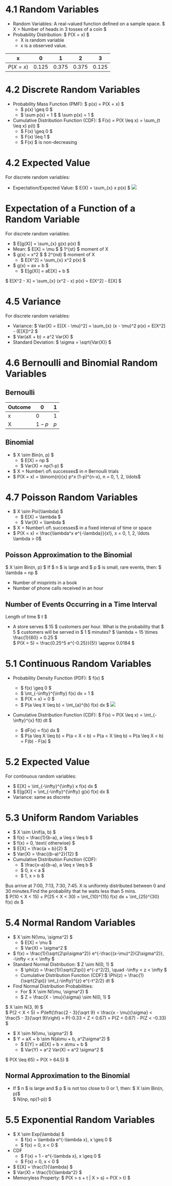 # 4.1 Random Variables
- Random Variables: A real-valued function defined on a sample space. 
$ X = Number of heads in 3 tosses of a coin $
- Probability Distribution: $ P(X = x) $ 
    - X is random variable
    - x is a observed value.

|x|0|1|2|3|
|---|---|---|---|---|
|$P(X = x)$|0.125|0.375|0.375|0.125|

# 4.2 Discrete Random Variables
- Probability Mass Function (PMF): $ p(x) = P(X = x) $
    - $ p(x) \geq 0 $
    - $ \sum p(x) = 1 $
$ \sum p(x) = 1 $
- Cumulative Distribution Function (CDF): $ F(x) = P(X \leq x) = \sum_{t \leq x} p(t) $
    - $ F(x) \geq 0 $
    - $ F(x) \leq 1 $
    - $ F(x) $ is non-decreasing

# 4.2 Expected Value
For discrete random variables:
- Expectation/Expected Value: $ E(X) = \sum_{x} x p(x) $
![](1.png)

# Expectation of a Function of a Random Variable
For discrete random variables:
- $ E[g(X)] = \sum_{x} g(x) p(x) $
- Mean: $ E[X] = \mu $ $ 1^{st} $ moment of X
- $ g(x) = x^2 $ $ 2^{nd} $ moment of X
    - $ E[X^2] = \sum_{x} x^2 p(x) $
- $ g(x) = ax + b $
    - $ E[g(X)] = aE[X] + b $

$ E[X^2 - X] = \sum_{x} (x^2 - x) p(x) = E[X^2] - E[X] $

# 4.5 Variance
For discrete random variables:
- Variance: $ Var(X) = E[(X - \mu)^2] = \sum_{x} (x - \mu)^2 p(x) = E[X^2] - (E[X])^2 $
- $ Var(aX + b) = a^2 Var(X) $
- Standard Deviation: $ \sigma = \sqrt{Var(X)} $

# 4.6 Bernoulli and Binomial Random Variables
## Bernoulli
|Outcome|0|1|
|---|---|---|
|x|0|1|
|X|$1-p$|$p$|

## Binomial
- $ X \sim Bin(n, p) $
    - $ E[X] = np $
    - $ Var(X) = np(1-p) $
- $ X = Number\ of\ successes$ in $n$ Bernoulli trials
- $ P(X = x) = \binom{n}{x} p^x (1-p)^{n-x}, n = 0, 1, 2, \ldots$

# 4.7 Poisson Random Variables
- $ X \sim Poi(\lambda) $
    - $ E[X] = \lambda $
    - $ Var(X) = \lambda $
- $ X = Number\ of\ successes$ in a fixed interval of time or space
- $ P(X = x) = \frac{\lambda^x e^{-\lambda}}{x!}, x = 0, 1, 2, \ldots \lambda > 0$
## Poisson Approximation to the Binomial
$ X \sim Bin(n, p) $
If $ n $ is large and $ p $ is small, rare events, then:
$ \lambda = np $
- Number of misprints in a book
- Number of phone calls received in an hour

## Number of Events Occurring in a Time Interval
Length of time $ t $
- A store serves $ 15 $ customers per hour. What is the probability that $ 5 $ customers will be served in $ 1 $ minutes?
$ \lambda = 15 \times \frac{1}{60} = 0.25 $\
$ P(X = 5) = \frac{0.25^5 e^{-0.25}}{5!} \approx 0.0184 $

# 5.1 Continuous Random Variables
- Probability Density Function (PDF): $ f(x) $
    - $ f(x) \geq 0 $
    - $ \int_{-\infty}^{\infty} f(x) dx = 1 $
    - $ P(X = x) = 0 $
    - $ P(a \leq X \leq b) = \int_{a}^{b} f(x) dx $
![](2.png)

- Cumulative Distribution Function (CDF): $ F(x) = P(X \leq x) = \int_{-\infty}^{x} f(t) dt $
    - $ dF(x) = f(x) dx $
    - $ P(a \leq X \leq b) = P(a < X < b) = P(a < X \leq b) = P(a \leq X < b) = F(b) - F(a) $

# 5.2 Expected Value
For continuous random variables:
- $ E[X] = \int_{-\infty}^{\infty} x f(x) dx $
- $ E[g(X)] = \int_{-\infty}^{\infty} g(x) f(x) dx $
- Variance: same as discrete

# 5.3 Uniform Random Variables
- $ X \sim Unif(a, b) $
- $ f(x) = \frac{1}{b-a}, a \leq x \leq b $
- $ f(x) = 0, \text{ otherwise} $
- $ E[X] = \frac{a + b}{2} $
- $ Var(X) = \frac{(b-a)^2}{12} $
- Cumulative Distribution Function (CDF): 
    - $ \frac{x-a}{b-a}, a \leq x \leq b $
    - $ 0, x < a $
    - $ 1, x > b $

Bus arrive at 7:00, 7:13, 7:30, 7:45. X is uniformly distributed between 0 and 30 minutes.Find the probability that he waits less than 5 mins.\
$ P(10 < X < 15) + P(25 < X < 30) = \int_{10}^{15} f(x) dx + \int_{25}^{30} f(x) dx $

# 5.4 Normal Random Variables
- $ X \sim N(\mu, \sigma^2) $
    - $ E[X] = \mu $
    - $ Var(X) = \sigma^2 $
- $ f(x) = \frac{1}{\sqrt{2\pi\sigma^2}} e^{-\frac{(x-\mu)^2}{2\sigma^2}}, -\infty < x < \infty $
- Standard Normal Distribution: $ Z \sim N(0, 1) $
    - $ \phi(z) = \frac{1}{\sqrt{2\pi}} e^{-z^2/2}, \quad -\infty < z < \infty $
    - Cumulative Distribution Function (CDF):$ \Phi(z) = \frac{1}{\sqrt{2\pi}} \int_{-\infty}^{z} e^{-t^2/2} dt $
- Find Normal Distribution Probabilities: 
    - For $ X \sim N(\mu, \sigma^2) $
    - $ Z = \frac{X - \mu}{\sigma} \sim N(0, 1) $

$ X \sim N(3, 9) $\
$ P(2 < X < 5) = P\left(\frac{2 - 3}{\sqrt 9} < \frac{x - \mu}{\sigma} < \frac{5 - 3}{\sqrt 9}\right) = P(-0.33 < Z < 0.67) = P(Z < 0.67) - P(Z < -0.33) $

- $ X \sim N(\mu, \sigma^2) $
- $ Y = aX + b \sim N(a\mu + b, a^2\sigma^2) $
    - $ E[Y] = aE[X] + b = a\mu + b $
    - $ Var(Y) = a^2 Var(X) = a^2 \sigma^2 $

$ P(X \leq 65) = P(X > 64.5) $
## Normal Approximation to the Binomial
- If $ n $ is large and $ p $ is not too close to 0 or 1, then:
$ X \sim Bin(n, p)$\
$ N(np, np(1-p)) $

# 5.5 Exponential Random Variables
- $ X \sim Exp(\lambda) $
    - $ f(x) = \lambda e^{-\lambda x}, x \geq 0 $
    - $ f(x) = 0, x < 0 $
- CDF
    - $ F(x) = 1 - e^{-\lambda x}, x \geq 0 $
    - $ F(x) = 0, x < 0 $
- $ E[X] = \frac{1}{\lambda} $
- $ Var(X) = \frac{1}{\lambda^2} $
- Memoryless Property: $ P(X > s + t | X > s) = P(X > t) $